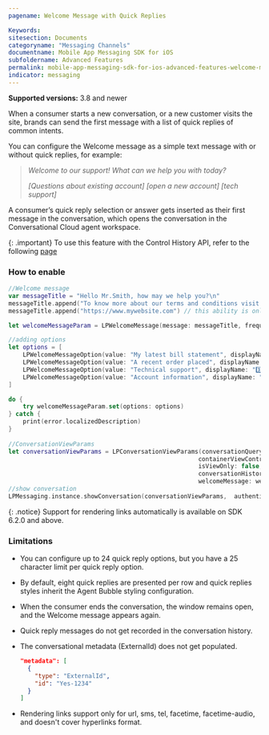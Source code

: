 ```yaml
---
pagename: Welcome Message with Quick Replies

Keywords:
sitesection: Documents
categoryname: "Messaging Channels"
documentname: Mobile App Messaging SDK for iOS
subfoldername: Advanced Features
permalink: mobile-app-messaging-sdk-for-ios-advanced-features-welcome-message-with-quick-replies.html
indicator: messaging
---
```


**Supported versions:** 3.8 and newer

When a consumer starts a new conversation, or a new customer visits the site, brands can send the first message with a list of quick replies of common intents.

You can configure the Welcome message as a simple text message with or without quick replies, for example: 

> *Welcome to our support! What can we help you with today?*   
> 
> *[Questions about existing account] [open a new account] [tech support]*

A consumer’s quick reply selection or answer gets inserted as their first message in the conversation, which opens the conversation in the Conversational Cloud agent workspace. 

{: .important}
To use this feature with the Control History API, refer to the following [page](mobile-app-messaging-sdk-for-ios-sdk-apis-control-history-apis.html#optional-code-sample-to-enable-welcome-message)

### How to enable

```swift
//Welcome message
var messageTitle = "Hello Mr.Smith, how may we help you?\n"
messageTitle.append("To know more about our terms and conditions visit:\n")
messageTitle.append("https://www.mywebsite.com") // this ability is only available on SDK 6.2.0 and Above

let welcomeMessageParam = LPWelcomeMessage(message: messageTitle, frequency: .everyConversation)

//adding options
let options = [
    LPWelcomeMessageOption(value: "My latest bill statement", displayName: "1️⃣ Bill"),
    LPWelcomeMessageOption(value: "A recent order placed", displayName: "2️⃣ Order"),
    LPWelcomeMessageOption(value: "Technical support", displayName: "3️⃣ Support"),
    LPWelcomeMessageOption(value: "Account information", displayName: "4️⃣ Account")
]

do {
    try welcomeMessageParam.set(options: options)
} catch {
    print(error.localizedDescription)
}
        
//ConversationViewParams
let conversationViewParams = LPConversationViewParams(conversationQuery: conversationQuery,
                                                     containerViewController: nil,
                                                     isViewOnly: false,
                                                     conversationHistoryControlParam: conversationHistoryControlParam,
                                                     welcomeMessage: welcomeMessageParam)
//show conversation
LPMessaging.instance.showConversation(conversationViewParams,  authenticationParams: authenticationParams)
```

{: .notice}
Support for rendering links automatically is available on SDK 6.2.0 and above.

### Limitations
- You can configure up to 24 quick reply options, but you have a 25 character limit per quick reply option.  

- By default, eight quick replies are presented per row and quick replies styles inherit the Agent Bubble styling configuration.

- When the consumer ends the conversation, the window remains open, and the Welcome message appears again.

- Quick reply messages do not get recorded in the conversation history.

- The conversational metadata (ExternalId) does not get populated.

   ```json
   "metadata": [
     {
       "type": "ExternalId",
       "id": "Yes-1234"
     }
   ]
   ```

- Rendering links support only for url, sms, tel, facetime, facetime-audio, and doesn't cover hyperlinks format.